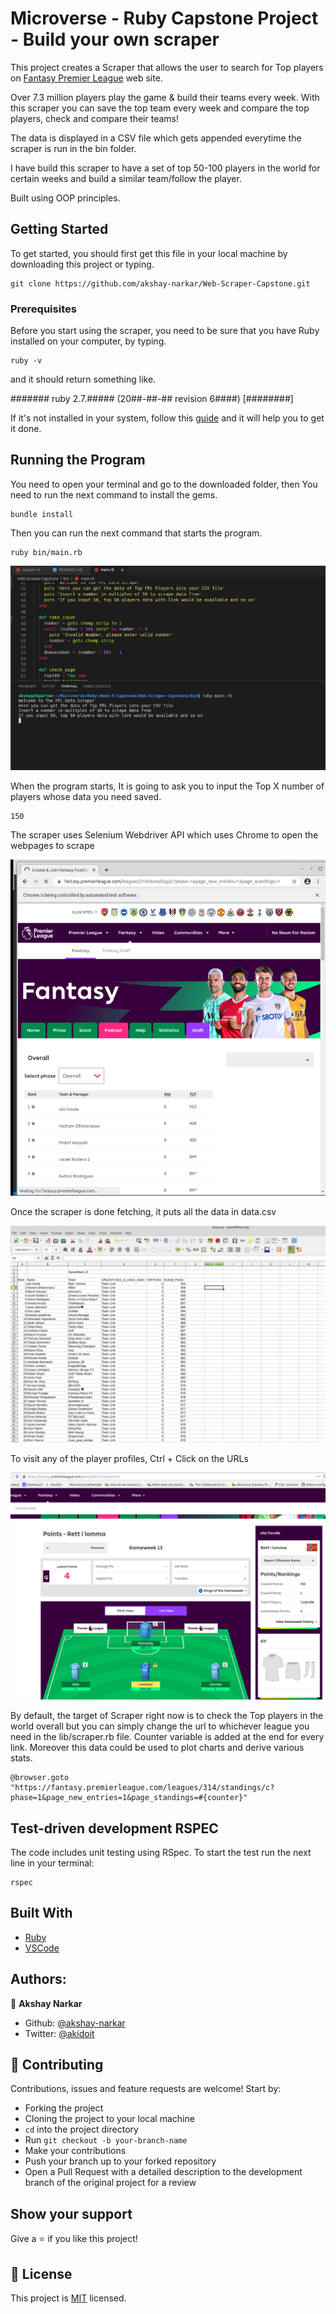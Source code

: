 # Microverse - Ruby Capstone Project - Build your own scraper

This project creates a Scraper that allows the user to search for Top players on [Fantasy Premier League](https://fantasy.premierleague.com) web site.

Over 7.3 million players play the game & build their teams every week. With this scraper you can save the top team every week and compare the top players,
check and compare their teams!

The data is displayed in a CSV file which gets appended everytime the scraper is run in the bin folder.

I have build this scraper to have a set of top 50-100 players in the world for certain weeks and build a similar team/follow the player.

Built using OOP principles.

## Getting Started

To get started, you should first get this file in your local machine by downloading this project or typing.

```git
git clone https://github.com/akshay-narkar/Web-Scraper-Capstone.git
```

### Prerequisites

Before you start using the scraper, you need to be sure that you have Ruby installed on your computer, by typing.

```
ruby -v
```

and it should return something like.

####### ruby 2.7.##### (20##-##-## revision 6####) [########]

If it's not installed in your system, follow this [guide](https://www.ruby-lang.org/en/documentation/installation/) and it will help you to get it done.

## Running the Program

You need to open your terminal and go to the downloaded folder, then You need to run the next command to install the gems.

```
bundle install
```

Then you can run the next command that starts the program.

```
ruby bin/main.rb
```

![screenshot](./screenshots/2.png)

When the program starts, It is going to ask you to input the Top X number of players whose data you need saved.

```
150
```

The scraper uses Selenium Webdriver API which uses Chrome to open the webpages to scrape

![screenshot](./screenshots/3.png)

Once the scraper is done fetching, it puts all the data in data.csv

![screenshot](./screenshots/csv.png)

To visit any of the player profiles, Ctrl + Click on the URLs

![screenshot](./screenshots/linkviacsv.png)

By default, the target of Scraper right now is to check the Top players in the world overall but you can simply change the url to whichever league you need in the lib/scraper.rb file. Counter variable is added at the end for every link. Moreover this data could be used to plot charts and derive various stats.

```
@browser.goto "https://fantasy.premierleague.com/leagues/314/standings/c?phase=1&page_new_entries=1&page_standings=#{counter}"
```

## Test-driven development RSPEC

The code includes unit testing using RSpec. To start the test run the next line in your terminal:

```
rspec
```

## Built With

- [Ruby](https://www.ruby-lang.org)
- [VSCode](https://code.visualstudio.com/)

## Authors:

👤 **Akshay Narkar**

- Github: [@akshay-narkar](https://github.com/akshay-narkar)
- Twitter: [@akidoit](https://twitter.com/akidoit)

## 🤝 Contributing

Contributions, issues and feature requests are welcome! Start by:

- Forking the project
- Cloning the project to your local machine
- `cd` into the project directory
- Run `git checkout -b your-branch-name`
- Make your contributions
- Push your branch up to your forked repository
- Open a Pull Request with a detailed description to the development branch of the original project for a review

## Show your support

Give a :star: if you like this project!

## 📝 License

This project is [MIT](https://opensource.org/licenses/MIT) licensed.
